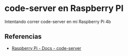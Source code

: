 # code-server en Raspberry PI

Intentando correr code-server en mi Raspberry Pi 4b


## Referencias

- [Raspberry Pi - Docs - code-server](https://coder.com/docs/code-server/latest/install#raspberry-pi)
